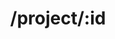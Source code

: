 ---
title: /project/:id
position_number: 1.2
type: get
description: Get Project by ID
content_markdown_method: |-
    The following method allows you to retrieve the details of a single reforestation project.
parameters:
  - name: URL_PARAM
    content: id
    values: string
content_markdown: |-
  **id** Id of the reforestation project for which you want to get the details. Example of an id: 93333333  (Project Ids are 8 digits long). The complete list of available projects is listed in the Appendix&nbsp;1.

  Status: 200
  {: .success}

  Response will be an object that has the following attributes:
  
  **created** Creation date of the project in the RaaS database (ISO 8601 Date and Time format)<br/>
  **updated** Date of the last modification of the project information (ISO 8601 Date and Time format)<br/>
  **id** Unique identifier of the project (string)<br/>
  **name** Short name of the project, in English (deprecated) (string)<br/>
  **description** Short Description of the project, in English (deprecated) (string)<br/>
  **reforestationCompanyName_en** Name of the reforestation company in English (string)<br/>
  **reforestationCompanyName_fr** Name of the reforestation company in French (string)<br/>
  **reforestationCompanyAddress_en** Physical address of the reforestation company in English (string)<br/>
  **reforestationCompanyAddress_fr** Physical address of the reforestation company in French (string)<br/>
  **reforestationCompanyWebsite_en** Website address of the reforestation company in English (string)<br/>
  **reforestationCompanyWebsite_fr** Website address of the reforestation company in French (string)<br/>
  **reforestationProjectCountry_en** Country of the reforestation project in English (string)<br/>
  **reforestationProjectCountry_fr** Country of the reforestation project in French (string)<br/>
  **reforestationProjectDescription_en** Description of the reforestation project in English (string)<br/>
  **reforestationProjectDescription_fr** Description of the reforestation project in French (string)<br/>
  **reforestationProjectImageURL_en** Image URL of the reforestation project (in English when applicable) ( string)<br/>
  **reforestationProjectImageURL_fr** Image URL of the reforestation project (in French when applicable) ( string)<br/>
  **reforestationProjectState_en** State or province where the reforestation project is located in English ( string)<br/>
  **reforestationProjectState_fr** State or province where the reforestation project is located in French ( string)<br/>
  **reforestationProjectWebsite_en** Website address of the reforestation project in English (string)<br/>
  **reforestationProjectWebsite_fr** Website address of the reforestation project in French (string)
left_code_blocks:
  - code_block: |-
     https://api.digitalhumani.com/project/:id
    title:
    language: bash
right_request_blocks:
  - code_block: |1-
     https://api.digitalhumani.com/project/96666666
    title: Example request
    language: bash
right_code_blocks:
  - code_block: |2-
      {
        "reforestationCompanyName_fr": "WeForest",
        "reforestationProjectImageURL_en": "https://www.weforest.org/sites/IMG_20190423_132725_0.jpg",
        "reforestationCompanyName_en": "WeForest",
        "reforestationProjectCountry_en": "India",
        "reforestationCompanyAddress_en": "Ogentroostlaan 15, 3090 Overijse, Belgium",
        "created": "2018-12-12T09:05:00.725Z",
        "reforestationProjectWebsite_en": "https://www.weforest.org/project/india-khasi-hills",
        "name": "Khasi Hills in India, WeForest",
        "reforestationProjectWebsite_fr": "https://www.weforest.org/project/india-khasi-hills",
        "reforestationProjectCountry_fr": "Inde",
        "updated": "2019-05-19T19:24:10.761Z",
        "reforestationProjectDescription_fr": "Projet de reforestation aux Khasi Hills en Inde",
        "reforestationProjectDescription_en": "Reforestation project in the Khasi Hills in India",
        "reforestationCompanyWebsite_fr": "https://www.weforest.org/",
        "reforestationCompanyWebsite_en": "https://www.weforest.org/",
        "reforestationCompanyAddress_fr": "Ogentroostlaan 15, 3090 Overijse, Belgique",
        "description": "Khasi Hills in India, WeForest",
        "id": "96666666",
        "reforestationProjectImageURL_fr": "https://www.weforest.org/sites/default/IMG_20190423_132725_0.jpg"
      }
    title: Example response
    language: json
---